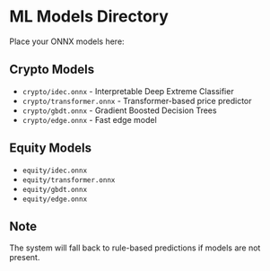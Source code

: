 # ML Models Directory

Place your ONNX models here:

## Crypto Models
- `crypto/idec.onnx` - Interpretable Deep Extreme Classifier
- `crypto/transformer.onnx` - Transformer-based price predictor
- `crypto/gbdt.onnx` - Gradient Boosted Decision Trees
- `crypto/edge.onnx` - Fast edge model

## Equity Models
- `equity/idec.onnx`
- `equity/transformer.onnx`
- `equity/gbdt.onnx`
- `equity/edge.onnx`

## Note
The system will fall back to rule-based predictions if models are not present.
